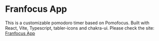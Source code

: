 
# Franfocus App

This is a customizable pomodoro timer based on Pomofocus. Built with React, Vite, Typescript, tabler-icons and chakra-ui. Please check the site: [Franfocus App](https://fran-focus.vercel.app/)
